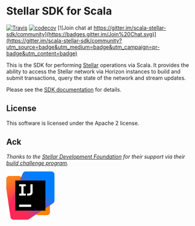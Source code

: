 # Stellar SDK for Scala

[![Travis](https://travis-ci.org/Synesso/scala-stellar-sdk.svg?branch=master)](https://travis-ci.org/Synesso/scala-stellar-sdk)
[![codecov](https://codecov.io/gh/Synesso/scala-stellar-sdk/branch/master/graph/badge.svg)](https://codecov.io/gh/Synesso/scala-stellar-sdk)
[![Join chat at https://gitter.im/scala-stellar-sdk/community](https://badges.gitter.im/Join%20Chat.svg)](https://gitter.im/scala-stellar-sdk/community?utm_source=badge&utm_medium=badge&utm_campaign=pr-badge&utm_content=badge)

This is the SDK for performing [Stellar](https://stellar.org/) operations via Scala. It provides the ability to access the Stellar network 
via Horizon instances to build and submit transactions, query the state of the network and stream updates.

Please see the [SDK documentation](https://synesso.github.io/scala-stellar-sdk) for details.

## License

This software is licensed under the Apache 2 license.

## Ack

_Thanks to the [Stellar Development Foundation](https://www.stellar.org/about/) for their support via their
[build challenge program](https://www.stellar.org/lumens/build)._

[![JetBrains](https://github.com/JetBrains/logos/blob/master/web/intellij-idea/intellij-idea.svg?sanitize=true)](https://www.jetbrains.com/?from=ScalaStellarSDK)

